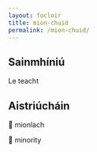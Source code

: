 ```yaml
---
layout: focloir
title: mion-chuid
permalink: /mion-chuid/
---
```


## Sainmhíniú

Le teacht

## Aistriúcháin

&#x1f3f4;&#xe0067;&#xe0062;&#xe0073;&#xe0063;&#xe0074;&#xe007f; mionlach

&#x1f3f4;&#xe0067;&#xe0062;&#xe0065;&#xe006e;&#xe0067;&#xe007f; minority